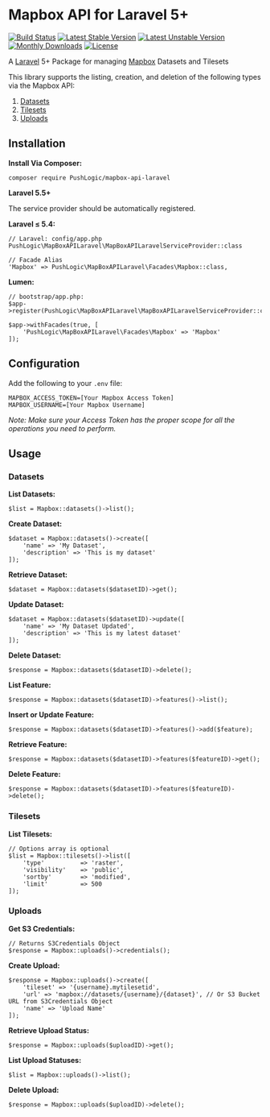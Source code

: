 # Mapbox API for Laravel 5+

[![Build Status](https://travis-ci.org/PushLogic/mapbox-api-laravel.svg)](https://travis-ci.org/PushLogic/mapbox-api-laravel)
[![Latest Stable Version](https://poser.pugx.org/PushLogic/mapbox-api-laravel/v/stable)](https://packagist.org/packages/PushLogic/mapbox-api-laravel)
[![Latest Unstable Version](https://poser.pugx.org/PushLogic/mapbox-api-laravel/v/unstable)](https://packagist.org/packages/PushLogic/mapbox-api-laravel)
[![Monthly Downloads](https://poser.pugx.org/PushLogic/mapbox-api-laravel/d/monthly)](https://packagist.org/packages/PushLogic/mapbox-api-laravel)
[![License](https://poser.pugx.org/PushLogic/mapbox-api-laravel/license)](https://packagist.org/packages/PushLogic/mapbox-api-laravel)

A [Laravel](https://laravel.com/) 5+ Package for managing [Mapbox](https://www.mapbox.com/api-documentation/) Datasets and Tilesets

This library supports the listing, creation, and deletion of the following types via the Mapbox API:

1. [Datasets](https://www.mapbox.com/api-documentation/#datasets)
2. [Tilesets](https://www.mapbox.com/api-documentation/#tilesets)
3. [Uploads](https://www.mapbox.com/api-documentation/#uploads)

## Installation

**Install Via Composer:**
```
composer require PushLogic/mapbox-api-laravel
```

**Laravel 5.5+**

The service provider should be automatically registered.

**Laravel ≤ 5.4:**
```
// Laravel: config/app.php
PushLogic\MapBoxAPILaravel\MapBoxAPILaravelServiceProvider::class
```

```
// Facade Alias
'Mapbox' => PushLogic\MapBoxAPILaravel\Facades\Mapbox::class,
```

**Lumen:**
```
// bootstrap/app.php:
$app->register(PushLogic\MapBoxAPILaravel\MapBoxAPILaravelServiceProvider::class);

$app->withFacades(true, [
    'PushLogic\MapBoxAPILaravel\Facades\Mapbox' => 'Mapbox'
]);
```


## Configuration

Add the following to your `.env` file:

```
MAPBOX_ACCESS_TOKEN=[Your Mapbox Access Token]
MAPBOX_USERNAME=[Your Mapbox Username]
```

*Note: Make sure your Access Token has the proper scope for all the operations you need to perform.*

## Usage

### Datasets

**List Datasets:**
```
$list = Mapbox::datasets()->list();
```

**Create Dataset:**
```
$dataset = Mapbox::datasets()->create([
	'name' => 'My Dataset',
	'description' => 'This is my dataset'
]);
```

**Retrieve Dataset:**
```
$dataset = Mapbox::datasets($datasetID)->get();
```

**Update Dataset:**
```
$dataset = Mapbox::datasets($datasetID)->update([
	'name' => 'My Dataset Updated',
	'description' => 'This is my latest dataset'
]);
```

**Delete Dataset:**
```
$response = Mapbox::datasets($datasetID)->delete();
```

**List Feature:**
```
$response = Mapbox::datasets($datasetID)->features()->list();
```

**Insert or Update Feature:**
```
$response = Mapbox::datasets($datasetID)->features()->add($feature);
```

**Retrieve Feature:**
```
$response = Mapbox::datasets($datasetID)->features($featureID)->get();
```

**Delete Feature:**
```
$response = Mapbox::datasets($datasetID)->features($featureID)->delete();
```

### Tilesets

**List Tilesets:**
```
// Options array is optional
$list = Mapbox::tilesets()->list([
	'type' 			=> 'raster',
	'visibility' 	=> 'public',
	'sortby' 		=> 'modified',
	'limit' 		=> 500
]);
```

### Uploads

**Get S3 Credentials:**
```
// Returns S3Credentials Object
$response = Mapbox::uploads()->credentials();
```

**Create Upload:**
```
$response = Mapbox::uploads()->create([
	'tileset' => '{username}.mytilesetid',
	'url' => 'mapbox://datasets/{username}/{dataset}', // Or S3 Bucket URL from S3Credentials Object
	'name' => 'Upload Name'
]);
```

**Retrieve Upload Status:**
```
$response = Mapbox::uploads($uploadID)->get();
```

**List Upload Statuses:**
```
$list = Mapbox::uploads()->list();
```

**Delete Upload:**
```
$response = Mapbox::uploads($uploadID)->delete();
```

